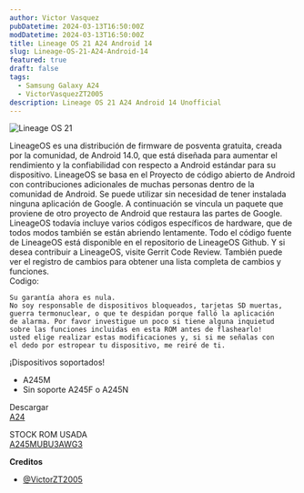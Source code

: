 ```yaml
---
author: Victor Vasquez
pubDatetime: 2024-03-13T16:50:00Z
modDatetime: 2024-03-13T16:50:00Z
title: Lineage OS 21 A24 Android 14
slug: Lineage-OS-21-A24-Android-14
featured: true
draft: false
tags:
  - Samsung Galaxy A24
  - VictorVasquezZT2005
description: Lineage OS 21 A24 Android 14 Unofficial
---
```

<Image src="https://github.com/VictorVasquezZT2005/ZTForum-Cloud/blob/main/img/posts/lineage-os-21-a24.jpg" alt="Lineage OS 21"/>

LineageOS es una distribución de firmware de posventa gratuita, creada por la comunidad, de Android 14.0, que está diseñada para aumentar el rendimiento y la confiabilidad con respecto a Android estándar para su dispositivo.
LineageOS se basa en el Proyecto de código abierto de Android con contribuciones adicionales de muchas personas dentro de la comunidad de Android. Se puede utilizar sin necesidad de tener instalada ninguna aplicación de Google. A continuación se vincula un paquete que proviene de otro proyecto de Android que restaura las partes de Google. LineageOS todavía incluye varios códigos específicos de hardware, que de todos modos también se están abriendo lentamente.
Todo el código fuente de LineageOS está disponible en el repositorio de LineageOS Github. Y si desea contribuir a LineageOS, visite Gerrit Code Review. También puede ver el registro de cambios para obtener una lista completa de cambios y funciones.<br>
Codigo:<br>

```
Su garantía ahora es nula.
No soy responsable de dispositivos bloqueados, tarjetas SD muertas, 
guerra termonuclear, o que te despidan porque falló la aplicación 
de alarma. Por favor investigue un poco si tiene alguna inquietud 
sobre las funciones incluidas en esta ROM antes de flashearlo! 
usted elige realizar estas modificaciones y, si si me señalas con 
el dedo por estropear tu dispositivo, me reiré de ti.
```


¡Dispositivos soportados!
- A245M
- Sin soporte A245F o A245N

Descargar
<br>
<a href="https://github.com/VictorVasquezZT2005/LINEAGE-OS-A245M/releases/tag/LINEAGE-OS-21-A245M">A24</a>

STOCK ROM USADA
<br>
<a href="https://samfw.com/firmware/SM-A245M/ZTO/A245MUBU3AWG3">A245MUBU3AWG3</a>

<strong>Creditos</strong>
- <a href="https://t.me/VictorZT2005">@VictorZT2005</a>